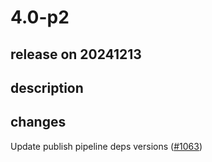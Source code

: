 # 4.0-p2

## release on 20241213
## description
## changes
Update publish pipeline deps versions (<a class="issue-link js-issue-link" data-error-text="Failed to load title" data-id="2738806203" data-permission-text="Title is private" data-url="https://github.com/zalando/spilo/issues/1063" data-hovercard-type="pull_request" data-hovercard-url="/zalando/spilo/pull/1063/hovercard" href="https://github.com/zalando/spilo/pull/1063">#1063</a>)

